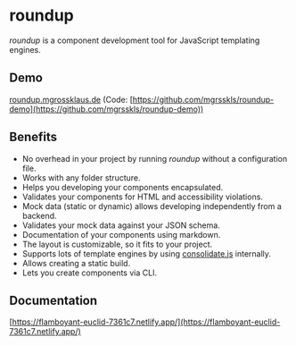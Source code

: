 # roundup

_roundup_ is a component development tool for JavaScript templating engines.

## Demo

[roundup.mgrossklaus.de](https://roundup.mgrossklaus.de) (Code: [https://github.com/mgrsskls/roundup-demo](https://github.com/mgrsskls/roundup-demo))

## Benefits

- No overhead in your project by running _roundup_ without a configuration file.
- Works with any folder structure.
- Helps you developing your components encapsulated.
- Validates your components for HTML and accessibility violations.
- Mock data (static or dynamic) allows developing independently from a backend.
- Validates your mock data against your JSON schema.
- Documentation of your components using markdown.
- The layout is customizable, so it fits to your project.
- Supports lots of template engines by using [consolidate.js](https://github.com/tj/consolidate.js) internally.
- Allows creating a static build.
- Lets you create components via CLI.

## Documentation

[https://flamboyant-euclid-7361c7.netlify.app/](https://flamboyant-euclid-7361c7.netlify.app/)
